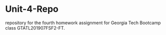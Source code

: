 # Unit-4-Repo
repository for the fourth homework assignment for Georgia Tech Bootcamp class GTATL201907FSF2-FT. 
